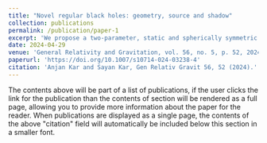 ```yaml
---
title: "Novel regular black holes: geometry, source and shadow"
collection: publications
permalink: /publication/paper-1
excerpt: 'We propose a two-parameter, static and spherically symmetric regular geometry, which, for specific parameter values represents a regular black hole. The matter required to support such spacetimes within the framework of general relativity (GR), is found to violate the energy conditions, though not in the entire domain of the radial coordinate. A particular choice of the parameters reduces the regular black hole to a singular, mutated Reissner–Nordström geometry. It also turns out that our regular black hole is geodesically complete. Fortunately, despite energy condition violation, we are able to construct a viable source, within the framework of GR coupled to matter, for our regular geometry. The source term involves a nonlinear magnetic monopole in a chosen version of nonlinear electrodynamics. We also suggest an alternative approach towards constructing a source, using the effective Einstein equations which arise in the context of braneworld gravity. Finally, we obtain the circular shadow profile of our regular black hole and provide a preliminary estimate of the metric parameters using recent observational results from the EHT collaboration.'
date: 2024-04-29
venue: 'General Relativity and Gravitation, vol. 56, no. 5, p. 52, 2024'
paperurl: 'https://doi.org/10.1007/s10714-024-03238-4'
citation: 'Anjan Kar and Sayan Kar, Gen Relativ Gravit 56, 52 (2024).'
---
```


The contents above will be part of a list of publications, if the user clicks the link for the publication than the contents of section will be rendered as a full page, allowing you to provide more information about the paper for the reader. When publications are displayed as a single page, the contents of the above "citation" field will automatically be included below this section in a smaller font.
